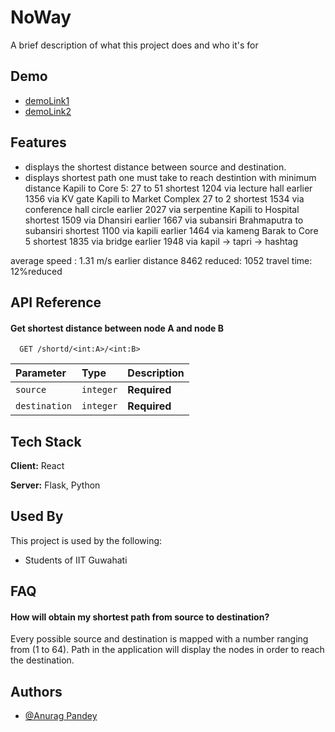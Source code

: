 
# NoWay

A brief description of what this project does and who it's for


## Demo

- [demoLink1](https://drive.google.com/file/d/1pSaGIDEtcM-XmPJak_nZ6Mssc4cG5uYW/view?usp=drive_link)
- [demoLink2](https://drive.google.com/file/d/1x2HZc2gG3Tu4LInNPUDaE8FMJ9c68KOH/view?usp=sharing)


## Features

- displays the shortest distance between source and destination.
- displays shortest path one must take to reach destintion with minimum distance
Kapili to Core 5:
27 to 51
shortest 1204 via lecture hall
earlier 1356 via KV gate
Kapili to Market Complex
27 to 2
shortest 1534 via conference hall circle
earlier 2027 via serpentine
Kapili to Hospital
shortest 1509 via Dhansiri
earlier 1667 via subansiri
Brahmaputra to subansiri
shortest 1100 via kapili
earlier 1464 via kameng
Barak to Core 5 
shortest 1835 via bridge
earlier 1948 via kapil -> tapri -> hashtag

average speed : 1.31 m/s
earlier distance 8462
reduced: 1052
travel time: 12%reduced

## API Reference

#### Get shortest distance between node A and node B 

```http
  GET /shortd/<int:A>/<int:B>
```

| Parameter | Type     | Description                |
| :-------- | :------- | :------------------------- |
| `source` | `integer` | **Required**|
| `destination` | `integer` |     **Required**      |




## Tech Stack

**Client:** React

**Server:** Flask, Python


## Used By

This project is used by the following:

- Students of IIT Guwahati


## FAQ

#### How will obtain my shortest path from source to destination?

Every possible source and destination is mapped with a number ranging from (1 to 64). Path in the application will display the nodes in order to reach the destination. 



## Authors

- [@Anurag Pandey](https://github.com/dis-28)

